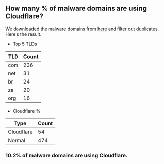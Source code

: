 ## How many % of malware domains are using Cloudflare?


We downloaded the malware domains from [here](https://urlhaus.abuse.ch) and filter out duplicates.
Here's the result.


[//]: # (start replacement)


- Top 5 TLDs

| TLD | Count |
| --- | --- |
| com | 236 |
| net | 31 |
| br | 24 |
| za | 20 |
| org | 16 |


- Cloudflare %

| Type | Count |
| --- | --- |
| Cloudflare | 54 |
| Normal | 474 |


### 10.2% of malware domains are using Cloudflare.